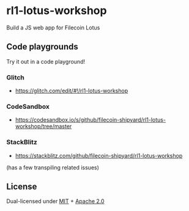 # rl1-lotus-workshop

Build a JS web app for Filecoin Lotus

## Code playgrounds

Try it out in a code playground!

### Glitch

* https://glitch.com/edit/#!/rl1-lotus-workshop

### CodeSandbox

* https://codesandbox.io/s/github/filecoin-shipyard/rl1-lotus-workshop/tree/master

### StackBlitz

* https://stackblitz.com/github/filecoin-shipyard/rl1-lotus-workshop

(has a few transpiling related issues)

## License

Dual-licensed under [MIT](https://github.com/filecoin-project/lotus/blob/master/LICENSE-MIT) + [Apache 2.0](https://github.com/filecoin-project/lotus/blob/master/LICENSE-APACHE)
